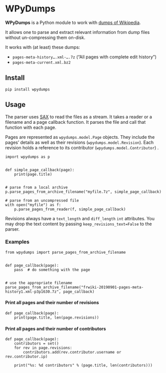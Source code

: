 # WPyDumps

**WPyDumps** is a Python module to work with [dumps of Wikipedia][dumps].

It allows one to parse and extract relevant information from dump files without un-compressing them on-disk.

It works with (at least) these dumps:

- `pages-meta-history….xml-….7z` (“All pages with complete edit history”)
- `pages-meta-current.xml.bz2`

[dumps]: https://dumps.wikimedia.org

## Install

    pip install wpydumps

## Usage

The parser uses [SAX][] to read the files as a stream. It takes a reader or a filename and a page callback function. It
parses the file and call that function with each page.

Pages are represented as `wpydumps.model.Page` objects. They include the pages’ details as well as their
revisions (`wpydumps.model.Revision`). Each revision holds a reference to its contributor (`wpydumps.model.Contributor`)
.

```python3
import wpydumps as p


def simple_page_callback(page):
    print(page.title)


# parse from a local archive
p.parse_pages_from_archive_filename("myfile.7z", simple_page_callback)

# parse from an uncompressed file
with open("myfile") as f:
    p.parse_pages_from_reader(f, simple_page_callback)
```

Revisions always have a `text_length` and `diff_length` `int` attributes. You may drop the text content by
passing `keep_revisions_text=False` to the parser.

[SAX]: https://docs.python.org/3.6/library/xml.sax.html

### Examples

```python3
from wpydumps import parse_pages_from_archive_filename


def page_callback(page):
    pass  # do something with the page


# use the appropriate filename
parse_pages_from_archive_filename("frwiki-20190901-pages-meta-history1.xml-p3p1630.7z", page_callback)
```

#### Print all pages and their number of revisions

```python3
def page_callback(page):
    print(page.title, len(page.revisions))
```

#### Print all pages and their number of contributors

```python3
def page_callback(page):
    contributors = set()
    for rev in page.revisions:
        contributors.add(rev.contributor.username or rev.contributor.ip)

    print("%s: %d contributors" % (page.title, len(contributors)))
```
